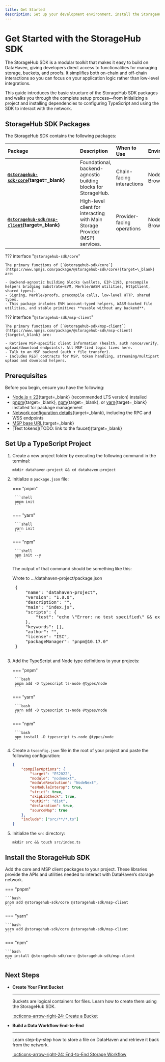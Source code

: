 ```yaml
---
title: Get Started
description: Set up your development environment, install the StorageHub SDK, and prepare your project to start interacting with the DataHaven network.
---
```


# Get Started with the StorageHub SDK

The StorageHub SDK is a modular toolkit that makes it easy to build on DataHaven, giving developers direct access to functionalities for managing storage, buckets, and proofs. It simplifies both on-chain and off-chain interactions so you can focus on your application logic rather than low-level integrations.

This guide introduces the basic structure of the StorageHub SDK packages and walks you through the complete setup process—from initializing a project and installing dependencies to configuring TypeScript and using the SDK to interact with the network.

## StorageHub SDK Packages

The StorageHub SDK contains the following packages:

| <div style="width: 220px;">Package</div>                                                                     | Description                                                                  | When to Use                | Environments      |
|:-------------------------------------------------------------------------------------------------------------|:-----------------------------------------------------------------------------|:---------------------------|:------------------|
| **[`@storagehub-sdk/core`](https://www.npmjs.com/package/@storagehub-sdk/core){target=\_blank}**             | Foundational, backend-agnostic building blocks for StorageHub.               | Chain-facing interactions  | Node.js, Browsers |
| **[`@storagehub-sdk/msp-client`](https://www.npmjs.com/package/@storagehub-sdk/msp-client){target=\_blank}** | High-level client for interacting with Main Storage Provider (MSP) services. | Provider-facing operations | Node.js, Browsers |

??? interface "`@storagehub-sdk/core`"

    The primary functions of [`@storagehub-sdk/core`](https://www.npmjs.com/package/@storagehub-sdk/core){target=\_blank} are:

    - Backend‑agnostic building blocks (wallets, EIP‑1193, precompile helpers bridging Substrate↔EVM, Merkle/WASM utilities, HttpClient, shared types).
    - Signing, Merkle/proofs, precompile calls, low‑level HTTP, shared types.
    - This package includes EVM account‑typed helpers, WASM‑backed file utilities, and stable primitives **usable without any backend**.

??? interface "`@storagehub-sdk/msp-client`"

    The primary functions of [`@storagehub-sdk/msp-client`](https://www.npmjs.com/package/@storagehub-sdk/msp-client){target=\_blank} are:

    - Retrieve MSP‑specific client information (health, auth nonce/verify, upload/download endpoints). All MSP‑tied logic lives here.
    - Talk to an MSP backend (auth + file transfer).
    - Includes REST contracts for MSP, token handling, streaming/multipart upload and download helpers.

## Prerequisites

Before you begin, ensure you have the following:

- [Node.js ≥ 22](https://nodejs.org/en/download){target=\_blank} (recommended LTS version) installed
- [pnpm](https://pnpm.io/){target=\_blank}, [npm](https://www.npmjs.com/){target=\_blank}, or [yarn](https://yarnpkg.com/){target=\_blank} installed for package management
- [Network configuration details](/store-and-retrieve-data/quick-start/#network-configurations){target=\_blank}, including the RPC and WSS endpoints
- [MSP base URL](/store-and-retrieve-data/quick-start/#msp-service-endpoints){target=\_blank}
- [Test tokens](TODO: link to the faucet){target=\_blank}

## Set Up a TypeScript Project

1.  Create a new project folder by executing the following command in the terminal:

    ```shell
    mkdir datahaven-project && cd datahaven-project
    ```

2. Initialize a `package.json` file:

    === "pnpm"

        ```shell
        pnpm init
        ```

    === "yarn"

        ```shell
        yarn init
        ```

    === "npm"

        ```shell
        npm init --y
        ```


    The output of that command should be something like this:

    <div class="termynal" data-termynal>
        <span data-ty>Wrote to .../datahaven-project/package.json</span>
        <span data-ty><pre>
    {
        "name": "datahaven-project",
        "version": "1.0.0",
        "description": "",
        "main": "index.js",
        "scripts": {
            "test": "echo \"Error: no test specified\" && exit 1"
        },
        "keywords": [],
        "author": "",
        "license": "ISC",
        "packageManager": "pnpm@10.17.0"
    }
        </pre></span>
    </div>

3. Add the TypeScript and Node type definitions to your projects:

    === "pnpm"
        
        ```bash
        pnpm add -D typescript ts-node @types/node
        ```

    === "yarn"
        
        ```bash
        yarn add -D typescript ts-node @types/node
        ```

    === "npm"
        
        ```bash
        npm install -D typescript ts-node @types/node
        ```

4. Create a `tsconfig.json` file in the root of your project and paste the following configuration:

    ```json title="tsconfig.json"
    {
        "compilerOptions": {
            "target": "ES2022",
            "module": "nodenext",
            "moduleResolution": "NodeNext",
            "esModuleInterop": true,
            "strict": true,
            "skipLibCheck": true,
            "outDir": "dist",
            "declaration": true,
            "sourceMap": true
        },
        "include": ["src/**/*.ts"]
    }
    ```

5. Initialize the `src` directory:

    ```shell
    mkdir src && touch src/index.ts
    ```

## Install the StorageHub SDK

Add the core and MSP client packages to your project. These libraries provide the APIs and utilities needed to interact with DataHaven’s storage network.

=== "pnpm"
    
    ```bash
    pnpm add @storagehub-sdk/core @storagehub-sdk/msp-client
    ```

=== "yarn"
    
    ```bash
    yarn add @storagehub-sdk/core @storagehub-sdk/msp-client
    ```

=== "npm"
    
    ```bash
    npm install @storagehub-sdk/core @storagehub-sdk/msp-client
    ```

## Next Steps

<div class="grid cards" markdown>

- **Create Your First Bucket**

    ---

    Buckets are logical containers for files. Learn how to create them using the StorageHub SDK.

    [:octicons-arrow-right-24: Create a Bucket](/store-and-retrieve-data/use-storagehub-sdk/get-started/)

- **Build a Data Workflow End-to-End**

    ---

    Learn step-by-step how to store a file on DataHaven and retrieve it back from the network.

    [:octicons-arrow-right-24: End-to-End Storage Workflow](/store-and-retrieve-data/use-storagehub-sdk/end-to-end-storage-workflow/)

</div>
